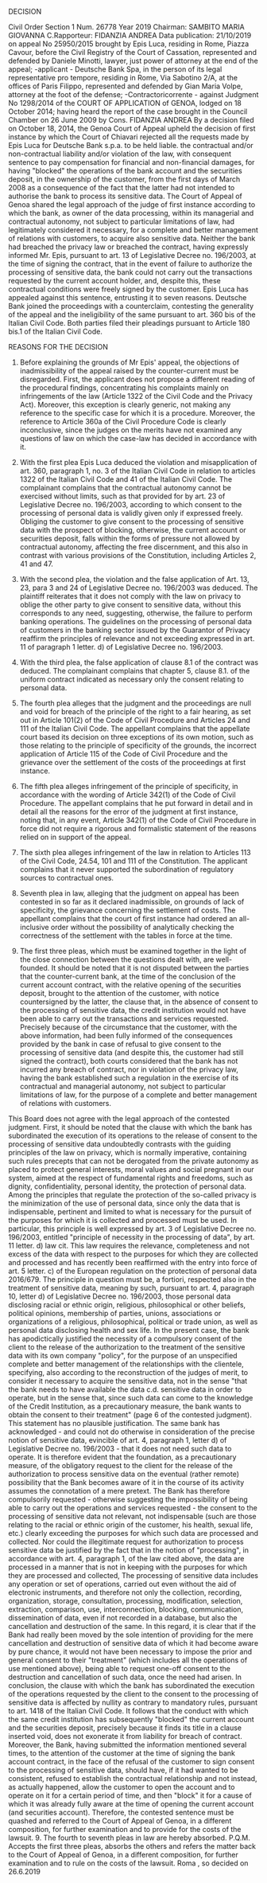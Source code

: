 DECISION

Civil Order Section 1 Num. 26778 Year 2019
Chairman: SAMBITO MARIA GIOVANNA C.Rapporteur: FIDANZIA ANDREA 
Data publication: 21/10/2019
on appeal No 25950/2015 brought by Epis Luca, residing in Rome, Piazza Cavour, before the Civil Registry of the Court of Cassation, represented and defended by Daniele Minotti, lawyer, just power of attorney at the end of the appeal; -applicant - 
Deutsche Bank Spa, in the person of its legal representative pro tempore, residing in Rome, Via Sabotino 2/A, at the offices of Paris Filippo, represented and defended by Gian Maria Volpe, attorney at the foot of the defense; -Contractoricorrente - 
against Judgment No 1298/2014 of the COURT OF APPLICATION of GENOA, lodged on 18 October 2014; having heard the report of the case brought in the Council Chamber on 26 June 2009 by Cons. FIDANZIA ANDREA
By a decision filed on October 18, 2014, the Genoa Court of Appeal upheld the decision of first instance by which the Court of Chiavari rejected all the requests made by Epis Luca for Deutsche Bank s.p.a. to be held liable. the contractual and/or non-contractual liability and/or violation of the law, with consequent sentence to pay compensation for financial and non-financial damages, for having "blocked" the operations of the bank account and the securities deposit, in the ownership of the customer, from the first days of March 2008 as a consequence of the fact that the latter had not intended to authorise the bank to process its sensitive data. The Court of Appeal of Genoa shared the legal approach of the judge of first instance according to which the bank, as owner of the data processing, within its managerial and contractual autonomy, not subject to particular limitations of law, had legitimately considered it necessary, for a complete and better management of relations with customers, to acquire also sensitive data. Neither the bank had breached the privacy law or breached the contract, having expressly informed Mr. Epis, pursuant to art. 13 of Legislative Decree no. 196/2003, at the time of signing the contract, that in the event of failure to authorize the processing of sensitive data, the bank could not carry out the transactions requested by the current account holder, and, despite this, these contractual conditions were freely signed by the customer. Epis Luca has appealed against this sentence, entrusting it to seven reasons. Deutsche Bank joined the proceedings with a counterclaim, contesting the generality of the appeal and the ineligibility of the same pursuant to art. 360 bis of the Italian Civil Code. Both parties filed their pleadings pursuant to Article 180 bis.1 of the Italian Civil Code. 

REASONS FOR THE DECISION 

1. Before explaining the grounds of Mr Epis' appeal, the objections of inadmissibility of the appeal raised by the counter-current must be disregarded. First, the applicant does not propose a different reading of the procedural findings, concentrating his complaints mainly on infringements of the law (Article 1322 of the Civil Code and the Privacy Act). Moreover, this exception is clearly generic, not making any reference to the specific case for which it is a procedure. Moreover, the reference to Article 360a of the Civil Procedure Code is clearly inconclusive, since the judges on the merits have not examined any questions of law on which the case-law has decided in accordance with it. 

2. With the first plea Epis Luca deduced the violation and misapplication of art. 360, paragraph 1, no. 3 of the Italian Civil Code in relation to articles 1322 of the Italian Civil Code and 41 of the Italian Civil Code. The complainant complains that the contractual autonomy cannot be exercised without limits, such as that provided for by art. 23 of Legislative Decree no. 196/2003, according to which consent to the processing of personal data is validly given only if expressed freely. Obliging the customer to give consent to the processing of sensitive data with the prospect of blocking, otherwise, the current account or securities deposit, falls within the forms of pressure not allowed by contractual autonomy, affecting the free discernment, and this also in contrast with various provisions of the Constitution, including Articles 2, 41 and 47. 

3. With the second plea, the violation and the false application of Art. 13, 23, para 3 and 24 of Legislative Decree no. 196/2003 was deduced. The plaintiff reiterates that it does not comply with the law on privacy to oblige the other party to give consent to sensitive data, without this corresponds to any need, suggesting, otherwise, the failure to perform banking operations. The guidelines on the processing of personal data of customers in the banking sector issued by the Guarantor of Privacy reaffirm the principles of relevance and not exceeding expressed in art. 11 of paragraph 1 letter. d) of Legislative Decree no. 196/2003. 

4. With the third plea, the false application of clause 8.1 of the contract was deduced. The complainant complains that chapter 5, clause 8.1. of the uniform contract indicated as necessary only the consent relating to personal data. 

5. The fourth plea alleges that the judgment and the proceedings are null and void for breach of the principle of the right to a fair hearing, as set out in Article 101(2) of the Code of Civil Procedure and Articles 24 and 111 of the Italian Civil Code. The appellant complains that the appellate court based its decision on three exceptions of its own motion, such as those relating to the principle of specificity of the grounds, the incorrect application of Article 115 of the Code of Civil Procedure and the grievance over the settlement of the costs of the proceedings at first instance. 

6. The fifth plea alleges infringement of the principle of specificity, in accordance with the wording of Article 342(1) of the Code of Civil Procedure. The appellant complains that he put forward in detail and in detail all the reasons for the error of the judgment at first instance, noting that, in any event, Article 342(1) of the Code of Civil Procedure in force did not require a rigorous and formalistic statement of the reasons relied on in support of the appeal. 

7. The sixth plea alleges infringement of the law in relation to Articles 113 of the Civil Code, 24.54, 101 and 111 of the Constitution. The applicant complains that it never supported the subordination of regulatory sources to contractual ones. 

8. Seventh plea in law, alleging that the judgment on appeal has been contested in so far as it declared inadmissible, on grounds of lack of specificity, the grievance concerning the settlement of costs. The appellant complains that the court of first instance had ordered an all-inclusive order without the possibility of analytically checking the correctness of the settlement with the tables in force at the time. 

9. The first three pleas, which must be examined together in the light of the close connection between the questions dealt with, are well-founded. It should be noted that it is not disputed between the parties that the counter-current bank, at the time of the conclusion of the current account contract, with the relative opening of the securities deposit, brought to the attention of the customer, with notice countersigned by the latter, the clause that, in the absence of consent to the processing of sensitive data, the credit institution would not have been able to carry out the transactions and services requested. Precisely because of the circumstance that the customer, with the above information, had been fully informed of the consequences provided by the bank in case of refusal to give consent to the processing of sensitive data (and despite this, the customer had still signed the contract), both courts considered that the bank has not incurred any breach of contract, nor in violation of the privacy law, having the bank established such a regulation in the exercise of its contractual and managerial autonomy, not subject to particular limitations of law, for the purpose of a complete and better management of relations with customers. 

This Board does not agree with the legal approach of the contested judgment. First, it should be noted that the clause with which the bank has subordinated the execution of its operations to the release of consent to the processing of sensitive data undoubtedly contrasts with the guiding principles of the law on privacy, which is normally imperative, containing such rules precepts that can not be derogated from the private autonomy as placed to protect general interests, moral values and social pregnant in our system, aimed at the respect of fundamental rights and freedoms, such as dignity, confidentiality, personal identity, the protection of personal data. Among the principles that regulate the protection of the so-called privacy is the minimization of the use of personal data, since only the data that is indispensable, pertinent and limited to what is necessary for the pursuit of the purposes for which it is collected and processed must be used. In particular, this principle is well expressed by art. 3 of Legislative Decree no. 196/2003, entitled "principle of necessity in the processing of data", by art. 11 letter. d) law cit. This law requires the relevance, completeness and not excess of the data with respect to the purposes for which they are collected and processed and has recently been reaffirmed with the entry into force of art. 5 letter. c) of the European regulation on the protection of personal data 2016/679. The principle in question must be, a fortiori, respected also in the treatment of sensitive data, meaning by such, pursuant to art. 4, paragraph 10, letter d) of Legislative Decree no. 196/2003, those personal data disclosing racial or ethnic origin, religious, philosophical or other beliefs, political opinions, membership of parties, unions, associations or organizations of a religious, philosophical, political or trade union, as well as personal data disclosing health and sex life. In the present case, the bank has apodictically justified the necessity of a compulsory consent of the client to the release of the authorization to the treatment of the sensitive data with its own company "policy", for the purpose of an unspecified complete and better management of the relationships with the clientele, specifying, also according to the reconstruction of the judges of merit, to consider it necessary to acquire the sensitive data, not in the sense "that the bank needs to have available the data c.d. sensitive data in order to operate, but in the sense that, since such data can come to the knowledge of the Credit Institution, as a precautionary measure, the bank wants to obtain the consent to their treatment" (page 6 of the contested judgment). This statement has no plausible justification. The same bank has acknowledged - and could not do otherwise in consideration of the precise notion of sensitive data, evincible of art. 4, paragraph 1, letter d) of Legislative Decree no. 196/2003 - that it does not need such data to operate. It is therefore evident that the foundation, as a precautionary measure, of the obligatory request to the client for the release of the authorization to process sensitive data on the eventual (rather remote) possibility that the Bank becomes aware of it in the course of its activity assumes the connotation of a mere pretext. The Bank has therefore compulsorily requested - otherwise suggesting the impossibility of being able to carry out the operations and services requested - the consent to the processing of sensitive data not relevant, not indispensable (such are those relating to the racial or ethnic origin of the customer, his health, sexual life, etc.) clearly exceeding the purposes for which such data are processed and collected. Nor could the illegitimate request for authorization to process sensitive data be justified by the fact that in the notion of "processing", in accordance with art. 4, paragraph 1, of the law cited above, the data are processed in a manner that is not in keeping with the purposes for which they are processed and collected, The processing of sensitive data includes any operation or set of operations, carried out even without the aid of electronic instruments, and therefore not only the collection, recording, organization, storage, consultation, processing, modification, selection, extraction, comparison, use, interconnection, blocking, communication, dissemination of data, even if not recorded in a database, but also the cancellation and destruction of the same. In this regard, it is clear that if the Bank had really been moved by the sole intention of providing for the mere cancellation and destruction of sensitive data of which it had become aware by pure chance, it would not have been necessary to impose the prior and general consent to their "treatment" (which includes all the operations of use mentioned above), being able to request one-off consent to the destruction and cancellation of such data, once the need had arisen. In conclusion, the clause with which the bank has subordinated the execution of the operations requested by the client to the consent to the processing of sensitive data is affected by nullity as contrary to mandatory rules, pursuant to art. 1418 of the Italian Civil Code. It follows that the conduct with which the same credit institution has subsequently "blocked" the current account and the securities deposit, precisely because it finds its title in a clause inserted void, does not exonerate it from liability for breach of contract. Moreover, the Bank, having submitted the information mentioned several times, to the attention of the customer at the time of signing the bank account contract, in the face of the refusal of the customer to sign consent to the processing of sensitive data, should have, if it had wanted to be consistent, refused to establish the contractual relationship and not instead, as actually happened, allow the customer to open the account and to operate on it for a certain period of time, and then "block" it for a cause of which it was already fully aware at the time of opening the current account (and securities account). Therefore, the contested sentence must be quashed and referred to the Court of Appeal of Genoa, in a different composition, for further examination and to provide for the costs of the lawsuit. 9. The fourth to seventh pleas in law are hereby absorbed. P.Q.M. Accepts the first three pleas, absorbs the others and refers the matter back to the Court of Appeal of Genoa, in a different composition, for further examination and to rule on the costs of the lawsuit. Roma , so decided on 26.6.2019
